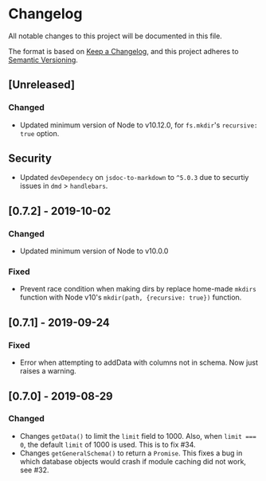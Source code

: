 # Changelog
All notable changes to this project will be documented in this file.

The format is based on
[Keep a Changelog](https://keepachangelog.com/en/1.0.0/),
and this project adheres to
[Semantic Versioning](https://semver.org/spec/v2.0.0.html).

## [Unreleased]

### Changed

- Updated minimum version of Node to v10.12.0,
  for `fs.mkdir`'s `recursive: true` option.

## Security

- Updated `devDependecy` on `jsdoc-to-markdown` to `^5.0.3` due to
  securtiy issues in `dmd` > `handlebars`.

## [0.7.2] - 2019-10-02

### Changed

- Updated minimum version of Node to v10.0.0

### Fixed

- Prevent race condition when making dirs by replace
  home-made `mkdirs` function with Node v10's
  `mkdir(path, {recursive: true})` function.

## [0.7.1] - 2019-09-24

### Fixed

- Error when attempting to addData with columns not in schema.
  Now just raises a warning.

## [0.7.0] - 2019-08-29

### Changed

- Changes `getData()` to limit the `limit` field to 1000.
  Also, when `limit === 0`, the default `limit` of 1000 is used.
  This is to fix #34.
- Changes `getGeneralSchema()` to return a `Promise`.
  This fixes a bug in which database objects would crash if module caching did
  not work, see #32.
